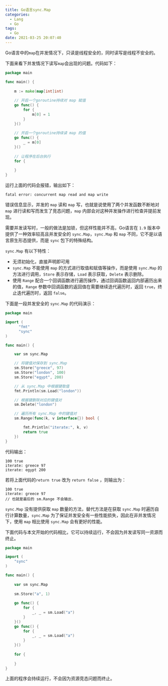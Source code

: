 ```yaml
---
title: Go语言sync.Map
categories:
  - Lang
  - Go
tags:
  - Go
date: 2021-03-25 20:07:40
---
```


Go语言中的`map`在并发情况下，只读是线程安全的，同时读写是线程不安全的。

下面来看下并发情况下读写`map`会出现的问题。代码如下：

```go
package main

func main() {
    
    m := make(map[int]int)
    
    // 开启一个goroutine持续对 map 赋值
    go func() {
        for {
            m[0] = 1
        }
    }()
    
    // 开启一个goroutine持续读 map 的值
    go func() {
        _ = m[0]
    }()
    
    // 让程序在后台执行
    for {
        
    }
}
```

运行上面的代码会报错，输出如下：

```text
fatal error: concurrent map read and map write
```

错误信息显示，并发的 `map` 读和 `map` 写，也就是说使用了两个并发函数不断地对 `map` 进行读和写而发生了竞态问题，`map` 内部会对这种并发操作进行检查并提前发现。

需要并发读写时，一般的做法是加锁，但这样性能并不高，Go语言在 `1.9` 版本中提供了一种效率较高且并发安全的 `sync.Map`，`sync.Map` 和 `map` 不同，它不是以语言原生形态提供，而是 `sync` 包下的特殊结构。

`sync.Map` 有以下特性：

- 无须初始化，直接声明即可用
- `sync.Map` 不能使用 `map` 的方式进行取值和赋值等操作，而是使用 `sync.Map` 的方法进行调用，`Store` 表示存储，`Load` 表示获取，`Delete` 表示删除。
- 使用 `Range` 配合一个回调函数进行遍历操作，通过回调函数返回内部遍历出来的值，`Range` 参数中回调函数的返回值在需要继续迭代遍历时，返回 `true`，终止迭代遍历时，返回 `false`。

下面是一段并发安全的 `sync.Map` 的代码演示：

```go
package main

import (
      "fmt"
      "sync"
)

func main() {

    var sm sync.Map

    // 将键值对保存到 sync.Map
    sm.Store("greece", 97)
    sm.Store("london", 100)
    sm.Store("egypt", 200)

    // 从 sync.Map 中根据键取值
    fmt.Println(sm.Load("london"))

    // 根据键删除对应的键值对
    sm.Delete("london")

    // 遍历所有 sync.Map 中的键值对
    sm.Range(func(k, v interface{}) bool {

        fmt.Println("iterate:", k, v)
        return true
    })
}
```

代码输出：

```text
100 true
iterate: greece 97
iterate: egypt 200
```

若将上面代码的`return true` 改为 `return false` ，则输出为：

```text
100 true
iterate: greece 97
// 也就是最后的 sm.Range 不会输出.
```

`sync.Map` 没有提供获取 `map` 数量的方法，替代方法是在获取 `sync.Map` 时遍历自行计算数量，`sync.Map` 为了保证并发安全有一些性能损失，因此在非并发情况下，使用 `map` 相比使用 `sync.Map` 会有更好的性能。

下面代码与本文开始的代码相比，它可以持续运行，不会因为并发读写同一资源而终止。

```go
package main

import (
	"sync"
)

func main() {
    
    var sm sync.Map
    
    sm.Store("a", 1)
    
    go func() {
        for {
            _, _ = sm.Load("a")
        }
    }()
    go func() {
        for {
            _, _ = sm.Load("a")
        }
    }()
    
    for {
        
    }
}
```

上面的程序会持续运行，不会因为资源竞态问题而终止。